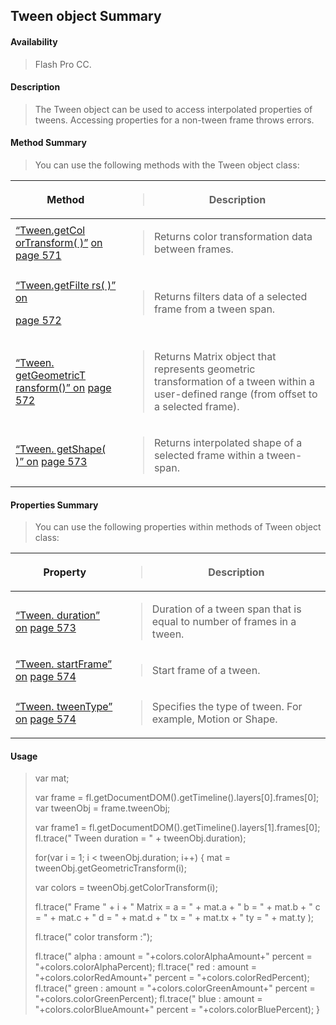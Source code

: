 ## Tween object Summary

#### Availability

> Flash Pro CC.

#### Description

> The Tween object can be used to access interpolated properties of tweens. Accessing properties for a non-tween frame throws errors.

#### Method Summary

> You can use the following methods with the Tween object class:

<table><thead><tr class="header"><th><strong>Method</strong></th><th><blockquote><p><strong>Description</strong></p></blockquote></th></tr></thead><tbody><tr class="odd"><td><a href="#Tween.getColorTransform(_)">“Tween.getCol orTransform( )”</a> <a href="#Tween.getColorTransform(_)">on page 571</a></td><td><blockquote><p>Returns color transformation data between frames.</p></blockquote></td></tr><tr class="even"><td><p><a href="#_bookmark1126">“Tween.getFilte rs( )” on</a></p><p><a href="#_bookmark1126">page 572</a></p></td><td><blockquote><p>Returns filters data of a selected frame from a tween span.</p></blockquote></td></tr><tr class="odd"><td><a href="#_bookmark1127">“Tween. getGeometricT ransform()” on</a> <a href="#_bookmark1127">page 572</a></td><td><blockquote><p>Returns Matrix object that represents geometric transformation of a tween within a user-defined range (from offset to a selected frame).</p></blockquote></td></tr><tr class="even"><td><a href="#_bookmark1128">“Tween. getShape( )” on</a> <a href="#_bookmark1128">page 573</a></td><td><blockquote><p>Returns interpolated shape of a selected frame within a tween-span.</p></blockquote></td></tr></tbody></table>

#### Properties Summary

> You can use the following properties within methods of Tween object class:

<table><thead><tr class="header"><th><strong>Property</strong></th><th><blockquote><p><strong>Description</strong></p></blockquote></th></tr></thead><tbody><tr class="odd"><td><a href="#_bookmark1129">“Tween. duration” on</a> <a href="#_bookmark1129">page 573</a></td><td><blockquote><p>Duration of a tween span that is equal to number of frames in a tween.</p></blockquote></td></tr><tr class="even"><td><a href="#_bookmark1130">“Tween. startFrame” on</a> <a href="#_bookmark1130">page 574</a></td><td><blockquote><p>Start frame of a tween.</p></blockquote></td></tr><tr class="odd"><td><a href="#_bookmark1131">“Tween. tweenType” on</a> <a href="#_bookmark1131">page 574</a></td><td><blockquote><p>Specifies the type of tween. For example, Motion or Shape.</p></blockquote></td></tr></tbody></table>

#### Usage

> var mat;
>
> var frame = fl.getDocumentDOM().getTimeline().layers\[0\].frames\[0\]; var tweenObj = frame.tweenObj;
>
> var frame1 = fl.getDocumentDOM().getTimeline().layers\[1\].frames\[0\]; fl.trace(" Tween duration = " + tweenObj.duration);
>
> for(var i = 1; i \< tweenObj.duration; i++) { mat = tweenObj.getGeometricTransform(i);
>
> var colors = tweenObj.getColorTransform(i);
>
> fl.trace(" Frame " + i + " Matrix = a = " + mat.a + " b = " + mat.b + " c = " + mat.c + " d = " + mat.d + " tx = " + mat.tx + " ty = " + mat.ty );
>
> fl.trace(" color transform :");
>
> fl.trace(" alpha : amount = "+colors.colorAlphaAmount+" percent = "+colors.colorAlphaPercent); fl.trace(" red : amount = "+colors.colorRedAmount+" percent = "+colors.colorRedPercent); fl.trace(" green : amount = "+colors.colorGreenAmount+" percent = "+colors.colorGreenPercent); fl.trace(" blue : amount = "+colors.colorBlueAmount+" percent = "+colors.colorBluePercent); }

<span id="Tween.getColorTransform(_)" class="anchor"></span>
